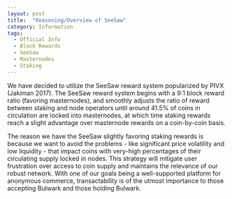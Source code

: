 ```yaml
---
layout: post
title:  "Reasoning/Overview of SeeSaw"
category: Information
tags:
  - Official Info
  - Block Rewards
  - SeeSaw
  - Masternodes
  - Staking
---
```


We have decided to utilize the SeeSaw reward system popularized by PIVX (Jakiman 2017). The SeeSaw reward system begins with a 9:1 block reward ratio (favoring masternodes), and smoothly adjusts the ratio of reward between staking and node operators until around 41.5% of coins in circulation are locked into masternodes,
at which time staking rewards reach a slight advantage over masternode rewards on a coin-by-coin basis.

The reason we have the SeeSaw slightly favoring staking rewards is because we want to avoid the problems - like significant price volatility and low liquidity - that impact coins with very-high percentages of their circulating supply locked in nodes. This strategy will mitigate user frustration over access to coin supply and maintains the relevance of our robust network. With one of our goals being a well-supported platform for anonymous commerce, transactability is of the utmost importance to those accepting Bulwark and those holding Bulwark.
